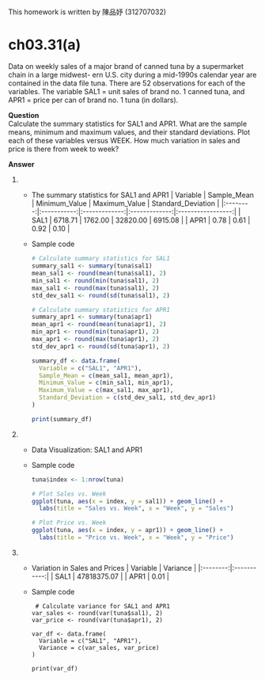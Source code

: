 ##
This homework is written by 陳品妤 (312707032)

# ch03.31(a)
Data on weekly sales of a major brand of canned tuna by a supermarket chain in a large midwest- ern U.S. city during a mid-1990s calendar year are contained in the data file tuna. There are 52 observations for each of the variables. The variable SAL1 = unit sales of brand no. 1 canned tuna, and APR1 = price per can of brand no. 1 tuna (in dollars).

**Question** \
Calculate the summary statistics for SAL1 and APR1. What are the sample means, minimum and maximum values, and their standard deviations. Plot each of these variables versus WEEK. How much variation in sales and price is there from week to week?

**Answer**
1. - The summary statistics for SAL1 and APR1
      | Variable | Sample_Mean | Minimum_Value | Maximum_Value | Standard_Deviation |
      |:--------:|:-----------:|:-------------:|:-------------:|:-----------------:|
      |   SAL1   |   6718.71   |    1762.00    |    32820.00   |      6915.08      |
      |   APR1   |     0.78    |      0.61     |      0.92     |        0.10       |

   - Sample code
      ```r
      # Calculate summary statistics for SAL1
      summary_sal1 <- summary(tuna$sal1)
      mean_sal1 <- round(mean(tuna$sal1), 2)
      min_sal1 <- round(min(tuna$sal1), 2)
      max_sal1 <- round(max(tuna$sal1), 2)
      std_dev_sal1 <- round(sd(tuna$sal1), 2)
      
      # Calculate summary statistics for APR1
      summary_apr1 <- summary(tuna$apr1)
      mean_apr1 <- round(mean(tuna$apr1), 2)
      min_apr1 <- round(min(tuna$apr1), 2)
      max_apr1 <- round(max(tuna$apr1), 2)
      std_dev_apr1 <- round(sd(tuna$apr1), 2)
      
      summary_df <- data.frame(
        Variable = c("SAL1", "APR1"),
        Sample_Mean = c(mean_sal1, mean_apr1),
        Minimum_Value = c(min_sal1, min_apr1),
        Maximum_Value = c(max_sal1, max_apr1),
        Standard_Deviation = c(std_dev_sal1, std_dev_apr1)
      )
  
     print(summary_df)
2. - Data Visualization: SAL1 and APR1
   
   - Sample code
        ```r
        tuna$index <- 1:nrow(tuna)
        
        # Plot Sales vs. Week
        ggplot(tuna, aes(x = index, y = sal1)) + geom_line() +
          labs(title = "Sales vs. Week", x = "Week", y = "Sales")
        
        # Plot Price vs. Week
        ggplot(tuna, aes(x = index, y = apr1)) + geom_line() +
          labs(title = "Price vs. Week", x = "Week", y = "Price")
3.  - Variation in Sales and Prices
      | Variable | Variance    |
      |:--------:|:-----------:|
      |   SAL1   | 47818375.07 |
      |   APR1   |     0.01    |

    - Sample code
      ```{r}
       # Calculate variance for SAL1 and APR1
      var_sales <- round(var(tuna$sal1), 2)
      var_price <- round(var(tuna$apr1), 2)
      
      var_df <- data.frame(
        Variable = c("SAL1", "APR1"),
        Variance = c(var_sales, var_price)
      )
      
      print(var_df)
